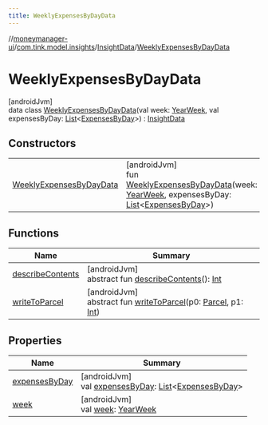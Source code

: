 ```yaml
---
title: WeeklyExpensesByDayData
---
```

//[moneymanager-ui](../../../../index.html)/[com.tink.model.insights](../../index.html)/[InsightData](../index.html)/[WeeklyExpensesByDayData](index.html)



# WeeklyExpensesByDayData



[androidJvm]\
data class [WeeklyExpensesByDayData](index.html)(val week: [YearWeek](../../../com.tink.model.time/-year-week/index.html), val expensesByDay: [List](https://kotlinlang.org/api/latest/jvm/stdlib/kotlin.collections/-list/index.html)&lt;[ExpensesByDay](../../../com.tink.model.relations/-expenses-by-day/index.html)&gt;) : [InsightData](../index.html)



## Constructors


| | |
|---|---|
| [WeeklyExpensesByDayData](-weekly-expenses-by-day-data.html) | [androidJvm]<br>fun [WeeklyExpensesByDayData](-weekly-expenses-by-day-data.html)(week: [YearWeek](../../../com.tink.model.time/-year-week/index.html), expensesByDay: [List](https://kotlinlang.org/api/latest/jvm/stdlib/kotlin.collections/-list/index.html)&lt;[ExpensesByDay](../../../com.tink.model.relations/-expenses-by-day/index.html)&gt;) |


## Functions


| Name | Summary |
|---|---|
| [describeContents](../../../com.tink.service.provider/-provider-filter/index.html#-1578325224%2FFunctions%2F1000845458) | [androidJvm]<br>abstract fun [describeContents](../../../com.tink.service.provider/-provider-filter/index.html#-1578325224%2FFunctions%2F1000845458)(): [Int](https://kotlinlang.org/api/latest/jvm/stdlib/kotlin/-int/index.html) |
| [writeToParcel](../../../com.tink.service.provider/-provider-filter/index.html#-1754457655%2FFunctions%2F1000845458) | [androidJvm]<br>abstract fun [writeToParcel](../../../com.tink.service.provider/-provider-filter/index.html#-1754457655%2FFunctions%2F1000845458)(p0: [Parcel](https://developer.android.com/reference/kotlin/android/os/Parcel.html), p1: [Int](https://kotlinlang.org/api/latest/jvm/stdlib/kotlin/-int/index.html)) |


## Properties


| Name | Summary |
|---|---|
| [expensesByDay](expenses-by-day.html) | [androidJvm]<br>val [expensesByDay](expenses-by-day.html): [List](https://kotlinlang.org/api/latest/jvm/stdlib/kotlin.collections/-list/index.html)&lt;[ExpensesByDay](../../../com.tink.model.relations/-expenses-by-day/index.html)&gt; |
| [week](week.html) | [androidJvm]<br>val [week](week.html): [YearWeek](../../../com.tink.model.time/-year-week/index.html) |

